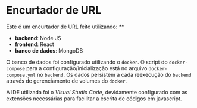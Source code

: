 # Encurtador de URL

Este é um encurtador de URL feito utilizando:
**
- **backend**: Node JS
- **frontend**: React
- **banco de dados**: MongoDB

O banco de dados foi configurado utilizando o `docker`. O script do `docker-compose` para a configuração/inicialização está no arquivo `docker-compose.yml` no `backend`. Os dados persistem a cada reexecução do `backend` através de gerenciamento de volumes do `docker`.

A IDE utilizada foi o *Visual Studio Code*, devidamente configurado com as extensões necessárias para facilitar a escrita de códigos em javascript.